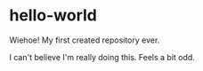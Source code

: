 # hello-world
Wiehoe! My first created repository ever.

I can't believe I'm really doing this. Feels a bit odd.
